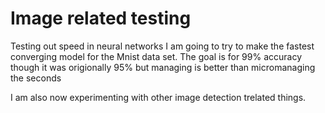 # Image related testing
Testing out speed in neural networks
I am going to try to make the fastest converging model for the Mnist data set.
The goal is for 99% accuracy though it was origionally 95% but managing is better than micromanaging the seconds


I am also now experimenting with other image detection trelated things.
